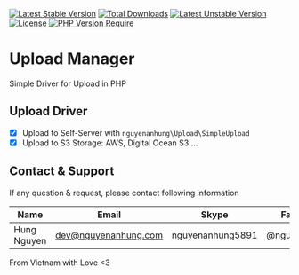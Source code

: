 [![Latest Stable Version](http://poser.pugx.org/nguyenanhung/upload/v)](https://packagist.org/packages/nguyenanhung/upload) [![Total Downloads](http://poser.pugx.org/nguyenanhung/upload/downloads)](https://packagist.org/packages/nguyenanhung/upload) [![Latest Unstable Version](http://poser.pugx.org/nguyenanhung/upload/v/unstable)](https://packagist.org/packages/nguyenanhung/upload) [![License](http://poser.pugx.org/nguyenanhung/upload/license)](https://packagist.org/packages/nguyenanhung/upload) [![PHP Version Require](http://poser.pugx.org/nguyenanhung/upload/require/php)](https://packagist.org/packages/nguyenanhung/upload)

# Upload Manager

Simple Driver for Upload in PHP

## Upload Driver

- [x] Upload to Self-Server with `nguyenanhung\Upload\SimpleUpload`
- [x] Upload to S3 Storage: AWS, Digital Ocean S3 ...

## Contact & Support

If any question & request, please contact following information

| Name        | Email                | Skype            | Facebook      |
| ----------- | -------------------- | ---------------- | ------------- |
| Hung Nguyen | dev@nguyenanhung.com | nguyenanhung5891 | @nguyenanhung |

From Vietnam with Love <3